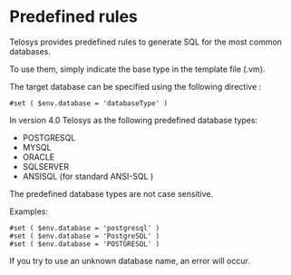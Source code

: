 # Predefined rules

Telosys provides predefined rules to generate SQL for the most common databases.

To use them, simply indicate the base type in the template file (.vm).

The target database can be specified using the following directive :

```
#set ( $env.database = 'databaseType' )
```

In version 4.0 Telosys as the following predefined database types:

* POSTGRESQL&#x20;
* MYSQL&#x20;
* ORACLE&#x20;
* SQLSERVER&#x20;
* ANSISQL  (for standard ANSI-SQL )

The predefined database types are not case sensitive.

Examples:

```
#set ( $env.database = 'postgresql' )
#set ( $env.database = 'PostgreSQL' )
#set ( $env.database = 'POSTGRESQL' )
```

If you try to use an unknown database name, an error will occur.
